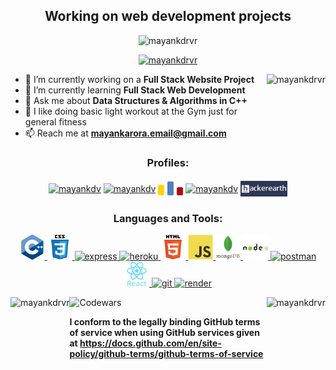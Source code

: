 <!-- <h1 align="center">Hi 👋, I'm Mayank Arora</h1> -->
<h2 align="center">Working on web development projects</h2>

<p align="center"> <img src="https://komarev.com/ghpvc/?username=mayankdrvr&label=Profile%20views&color=0e75b6&style=flat" alt="mayankdrvr" /> </p>

<p align="center"> <a href="https://github.com/ryo-ma/github-profile-trophy"><img src="https://github-profile-trophy.vercel.app/?username=mayankdrvr&theme=dracula&no-frame=true" alt="mayankdrvr" /></a> </p>

<img align="right"  height="100em" src="https://github-readme-stats.vercel.app/api/top-langs?username=mayankdrvr&show_icons=true&locale=en&layout=compact&theme=blue-green" alt="mayankdrvr" />

- 🔭 I’m currently working on a **Full Stack Website Project**
- 🌱 I’m currently learning **Full Stack Web Development** 
- 💬 Ask me about **Data Structures & Algorithms in C++**
- 💪 I like doing basic light workout at the Gym just for general fitness
- 📫 Reach me at **mayankarora.email@gmail.com** 

<h3 align="center">Profiles:</h3>
<p align="center">
<a href="https://linkedin.com/in/mayankdv" target="_blank"><img align="center" src="https://www.vectorlogo.zone/logos/linkedin/linkedin-icon.svg" alt="mayankdv" height="30" width="40" /></a>
<a href="https://www.codechef.com/users/mayankdv" target="blank"><img align="center" src="https://upload.vectorlogo.zone/logos/codechef/images/c0290608-3c6b-406c-90ef-86e9200f383a.svg" alt="mayankdv" height="30" width="40" /></a>
<a href="https://codeforces.com/profile/mayankdv" target="blank"><img align="center" src="https://raw.githubusercontent.com/mayankdrvr/boilerplate_code/1275a6fccacb4567eebe35b3a88efc0067bdfa70/icons/Codeforces.colored.svg" alt="mayankdv" height="30" width="40" /></a>
<a href="https://www.leetcode.com/mayankdv" target="blank"><img align="center" src="https://upload.wikimedia.org/wikipedia/commons/a/ab/LeetCode_logo_white_no_text.svg" alt="mayankdv" height="30" width="40" /></a>
<a href="https://www.hackerearth.com/@mayankdv" target="blank"><img align="center" src="https://raw.githubusercontent.com/mayankdrvr/boilerplate_code/main/icons/hackerearth.jpg" alt="@mayankdv" height="25" width="75" /></a>
</p>

<h3 align="center">Languages and Tools:</h3>
<p align="center"> <a href="https://www.w3schools.com/cpp/" target="_blank"> <img src="https://raw.githubusercontent.com/devicons/devicon/master/icons/cplusplus/cplusplus-original.svg" alt="cplusplus" width="40" height="40"/>
<a href="https://www.w3schools.com/css/" target="_blank" rel="noreferrer"> <img src="https://raw.githubusercontent.com/devicons/devicon/master/icons/css3/css3-original-wordmark.svg" alt="css3" width="40" height="40"/> </a> <a href="https://expressjs.com" target="_blank" rel="noreferrer"> <img src="https://i.ibb.co/ckPHbQm/express-facebook-share.png" alt="express" width="60" height="40"/> </a> <a href="https://heroku.com" target="_blank" rel="noreferrer"> <img src="https://www.vectorlogo.zone/logos/heroku/heroku-icon.svg" alt="heroku" width="40" height="40"/> </a> <a href="https://www.w3.org/html/" target="_blank" rel="noreferrer"> <img src="https://raw.githubusercontent.com/devicons/devicon/master/icons/html5/html5-original-wordmark.svg" alt="html5" width="40" height="40"/> </a> <a href="https://developer.mozilla.org/en-US/docs/Web/JavaScript" target="_blank" rel="noreferrer"> <img src="https://raw.githubusercontent.com/devicons/devicon/master/icons/javascript/javascript-original.svg" alt="javascript" width="40" height="40"/> </a> <a href="https://www.mongodb.com/" target="_blank" rel="noreferrer"> <img src="https://raw.githubusercontent.com/devicons/devicon/master/icons/mongodb/mongodb-original-wordmark.svg" alt="mongodb" width="40" height="40"/> </a> <a href="https://nodejs.org" target="_blank" rel="noreferrer"> <img src="https://raw.githubusercontent.com/devicons/devicon/master/icons/nodejs/nodejs-original-wordmark.svg" alt="nodejs" width="40" height="40"/> </a> <a href="https://postman.com" target="_blank" rel="noreferrer"> <img src="https://www.vectorlogo.zone/logos/getpostman/getpostman-icon.svg" alt="postman" width="40" height="40"/> </a> <a href="https://reactjs.org/" target="_blank" rel="noreferrer"> <img src="https://raw.githubusercontent.com/devicons/devicon/master/icons/react/react-original-wordmark.svg" alt="react" width="40" height="40"/> </a> <a href="https://git-scm.com/" target="_blank" rel="noreferrer"> <img src="https://git-scm.com/images/logos/downloads/Git-Logo-1788C.svg" alt="git" width="40" height="40"/> </a> 
<a href="https://render.com" target="_blank" rel="noreferrer"> <img src="https://upload.vectorlogo.zone/logos/render/images/bb711e6b-3dc7-496f-b665-10558e88ceed.svg" alt="render" width="40" height="40"/> </a>  
</p>

  

<img align="left"  height="150em" src="https://github-readme-stats.vercel.app/api?username=mayankdrvr&show_icons=true&locale=en&theme=blue-green" alt="mayankdrvr" /></p>

<img align="right"  height="150em" src="https://github-readme-streak-stats.herokuapp.com/?user=mayankdrvr&theme=blue-green" alt="mayankdrvr" /></p>
<!-- [![Ashutosh's github activity graph](https://github-readme-activity-graph.cyclic.app/graph?username=mayankdrvr&bg_color=000000&color=6a78e2&line=8182df&point=34ea58&area=true&hide_border=true)](https://github.com/ashutosh00710/github-readme-activity-graph) -->
<!-- [![Ashutosh's github activity graph](https://github-readme-activity-graph.cyclic.app/graph?username=mayankdrvr&bg_color=000000&color=16e6e9&line=6466dd&point=23e74a&area=true&hide_border=true)](https://github.com/ashutosh00710/github-readme-activity-graph) -->
<!-- (https://github-readme-activity-graph.cyclic.app/graph?username=mayankdrvr&theme=github-compact)](https://github.com/ashutosh00710/github-readme-activity-graph) -->
![Codewars](https://github.r2v.ch/codewars?user=mayankdv&stroke=green)

**I conform to the legally binding GitHub terms of service when using GitHub services given at https://docs.github.com/en/site-policy/github-terms/github-terms-of-service**
<!-- <a href="https://github.com/mayankdrvr/github-readme-activity-graph"><img alt="Mayank Arora's Activity Graph" src="https://activity-graph.herokuapp.com/graph?username=mayankdrvr&bg_color=0D1117&color=5BCDEC&line=5BCDEC&point=FFFFFF&hide_border=true" /></a> -->
